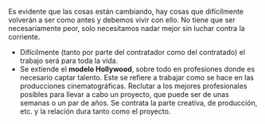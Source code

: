 Es evidente que las cosas están cambiando, hay cosas que difícilmente volverán a ser como antes y debemos vivir con ello. No tiene que ser necesariamente peor, solo necesitamos nadar mejor sin luchar contra la corriente.

* Difícilmente \(tanto por parte del contratador como del contratado\) el trabajo será para toda la vida.
* Se extiende el **modelo Hollywood**, sobre todo en profesiones donde es necesario captar talento. Este se refiere a trabajar como se hace en las producciones cinematográficas. Reclutar a los mejores profesionales posibles para llevar a cabo un proyecto, que puede ser de unas semanas o un par de años. Se contrata la parte creativa, de producción, etc. y la relación dura tanto como el proyecto.



